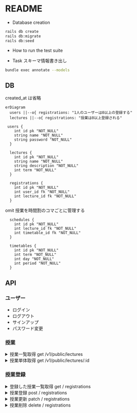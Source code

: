 # README

- Database creation

```bash
rails db create
rails db:migrate
rails db:seed
```

- How to run the test suite

- Task
  スキーマ情報書き出し

```bash
bundle exec annotate --models
```

## DB

created_at は省略

```mermaid
erDiagram
  users ||--o{ registrations: "1人のユーザーは0以上の登録する"
  lectures ||--o{ registrations: "授業は0以上登録される"

 users {
    int id pk "NOT_NULL"
    string name "NOT_NULL"
    string password "NOT_NULL"
  }

  lectures {
    int id pk "NOT_NULL"
    string name "NOT_NULL"
    string description "NOT_NULL"
    int term "NOT_NULL"
  }

  registrations {
    int id pk "NOT_NULL"
    int user_id fk "NOT_NULL"
    int lecture_id fk "NOT_NULL"
  }
```

omit
授業を時間割のコマごとに管理する

```
  schedules {
    int id pk "NOT_NULL"
    int lecture_id fk "NOT_NULL"
    int timetable_id fk "NOT_NULL"
  }

  timetables {
    int id pk "NOT_NULL"
    int term "NOT_NULL"
    int day "NOT_NULL"
    int period "NOT_NULL"
  }
```

## API

### ユーザー

- ログイン
- ログアウト
- サインアップ
- パスワード変更

### 授業

<details>
<summary>授業一覧取得 get /v1/public/lectures</summary>

```json
[
  {
    "id": 1,
    "name": "テスト講義1"
  },
  {
    "id": 2,
    "name": "テスト講義2"
  }
]
```

</details>

<details>
<summary>授業単体取得 get /v1/public/lectures/:id</summary>

```json
{
  "id": 1,
  "name": "テスト講義1",
  "description": "講義詳細"
}
```

</details>

### 授業登録

<details>
<summary>登録した授業一覧取得 get / registrations</summary>
</details>
<details>
<summary>授業登録 post / registrations</summary>
</details>
<details>
<summary>授業更新 patch / registrations</summary>
</details>
<details>
<summary>授業削除 delete / registrations</summary>
</details>
